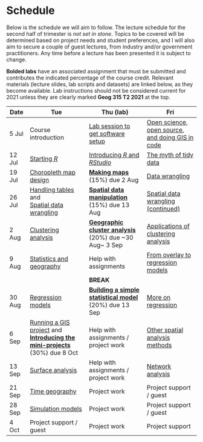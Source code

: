 # Schedule
Below is the schedule we will aim to follow. The lecture schedule for the second half of trimester is *not set in stone*. Topics to be covered will be determined based on project needs and student preferences, and I will also aim to secure a couple of guest lectures, from industry and/or government practitioners. Any time before a lecture has been presented it is subject to change.

**Bolded labs** have an associated assignment that must be submitted and contributes the indicated percentage of the course credit.  Relevant materials (lecture slides, lab scripts and datasets) are linked below, as they become available. Lab instructions should not be considered current for 2021 unless they are clearly marked **Geog 315 T2 2021** at the top.

Date | Tue | Thu (lab) | Fri
-- | -- | -- | --
5 Jul | Course introduction | [Lab session to get software setup](labs/week-01) | [Open science, open source, and doing GIS in code](slides/open/)
12 Jul | [Starting *R*](slides/starting-r/) | [Introducing *R* and *RStudio*](labs/week-02) | [The myth of tidy data](slides/tidy-data/)
19 Jul | [Choropleth map design](slides/choropleth-maps/) | [**Making maps**](labs/week-03) (15%) due 2 Aug | [Data wrangling](slides/data-wrangling/)
26 Jul | [Handling tables](slides/table-joins-and-dissolves/) and<br>[Spatial data wrangling](slides/spatial-data-wrangling/) | [**Spatial data manipulation**](labs/week-04) (15%) due 13 Aug | [Spatial data wrangling (continued)](slides/spatial-data-wrangling/)
2 Aug | [Clustering analysis](slides/classification-clustering/) | [**Geographic cluster analysis**](labs/week-05) (20%) due ~30 Aug~ 3 Sep | [Applications of clustering analysis](slides/classification-examples/)
9 Aug | [Statistics and geography](slides/statistics-and-space/) | Help with assignments | [From overlay to regression models](slides/from-overlay-to-regression/)
&nbsp; | &nbsp; | **BREAK** | &nbsp;
30 Aug | [Regression models](https://southosullivan.com/geog315/regression/) |  [**Building a simple statistical model**](labs/week-07) (20%) due 13 Sep | [More on regression](https://southosullivan.com/geog315/more-on-regression/)
6 Sep | [Running a GIS project](https://southosullivan.com/geog315/running-a-gis-project/) and [**Introducing the mini-projects**](labs/mini-project) (30%) due 8 Oct | Help with assignments / project work | [Other spatial analysis methods](https://southosullivan.com/geog315/spatial-analysis-methods/)
13 Sep | [Surface analysis](https://southosullivan.com/geog315/surface-analysis/) | Help with assignments / project work | [Network analysis](https://southosullivan.com/geog315/network-analysis/)
21 Sep | [Time geography](https://southosullivan.com/geog315/time-geography/) | Project work | Project support / guest
28 Sep | [Simulation models](https://southosullivan.com/geog315/simulation-models/) | Project work | Project support / guest
4 Oct | Project support / guest | Project work | Project support
